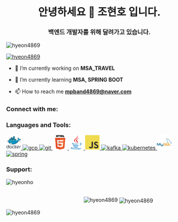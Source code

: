 <h1 align="center">안녕하세요 👋 조현호 입니다.</h1>
<h3 align="center">백엔드 개발자를 위해 달려가고 있습니다.</h3>

<p align="left"> <img src="https://komarev.com/ghpvc/?username=hyeon4869&label=Profile%20views&color=0e75b6&style=flat" alt="hyeon4869" /> </p>

<p align="left"> <a href="https://github.com/ryo-ma/github-profile-trophy"><img src="https://github-profile-trophy.vercel.app/?username=hyeon4869" alt="hyeon4869" /></a> </p>

- 🔭 I’m currently working on **MSA_TRAVEL**

- 🌱 I’m currently learning **MSA, SPRING BOOT**

- 📫 How to reach me **mpband4869@naver.com**

<h3 align="left">Connect with me:</h3>
<p align="left">
</p>

<h3 align="left">Languages and Tools:</h3>
<p align="left"> <a href="https://www.docker.com/" target="_blank" rel="noreferrer"> <img src="https://raw.githubusercontent.com/devicons/devicon/master/icons/docker/docker-original-wordmark.svg" alt="docker" width="40" height="40"/> </a> <a href="https://cloud.google.com" target="_blank" rel="noreferrer"> <img src="https://www.vectorlogo.zone/logos/google_cloud/google_cloud-icon.svg" alt="gcp" width="40" height="40"/> </a> <a href="https://git-scm.com/" target="_blank" rel="noreferrer"> <img src="https://www.vectorlogo.zone/logos/git-scm/git-scm-icon.svg" alt="git" width="40" height="40"/> </a> <a href="https://www.w3.org/html/" target="_blank" rel="noreferrer"> <img src="https://raw.githubusercontent.com/devicons/devicon/master/icons/html5/html5-original-wordmark.svg" alt="html5" width="40" height="40"/> </a> <a href="https://www.java.com" target="_blank" rel="noreferrer"> <img src="https://raw.githubusercontent.com/devicons/devicon/master/icons/java/java-original.svg" alt="java" width="40" height="40"/> </a> <a href="https://developer.mozilla.org/en-US/docs/Web/JavaScript" target="_blank" rel="noreferrer"> <img src="https://raw.githubusercontent.com/devicons/devicon/master/icons/javascript/javascript-original.svg" alt="javascript" width="40" height="40"/> </a> <a href="https://kafka.apache.org/" target="_blank" rel="noreferrer"> <img src="https://www.vectorlogo.zone/logos/apache_kafka/apache_kafka-icon.svg" alt="kafka" width="40" height="40"/> </a> <a href="https://kubernetes.io" target="_blank" rel="noreferrer"> <img src="https://www.vectorlogo.zone/logos/kubernetes/kubernetes-icon.svg" alt="kubernetes" width="40" height="40"/> </a> <a href="https://www.mysql.com/" target="_blank" rel="noreferrer"> <img src="https://raw.githubusercontent.com/devicons/devicon/master/icons/mysql/mysql-original-wordmark.svg" alt="mysql" width="40" height="40"/> </a> <a href="https://spring.io/" target="_blank" rel="noreferrer"> <img src="https://www.vectorlogo.zone/logos/springio/springio-icon.svg" alt="spring" width="40" height="40"/> </a> </p>

<h3 align="left">Support:</h3>
<p><a href="https://www.buymeacoffee.com/hyeonho"> <img align="left" src="https://cdn.buymeacoffee.com/buttons/v2/default-yellow.png" height="50" width="210" alt="hyeonho" /></a></p><br><br>

<p><img align="left" src="https://github-readme-stats.vercel.app/api/top-langs?username=hyeon4869&show_icons=true&locale=en&layout=compact" alt="hyeon4869" /></p>

<p>&nbsp;<img align="center" src="https://github-readme-stats.vercel.app/api?username=hyeon4869&show_icons=true&locale=en" alt="hyeon4869" /></p>

<p><img align="center" src="https://github-readme-streak-stats.herokuapp.com/?user=hyeon4869&" alt="hyeon4869" /></p>
